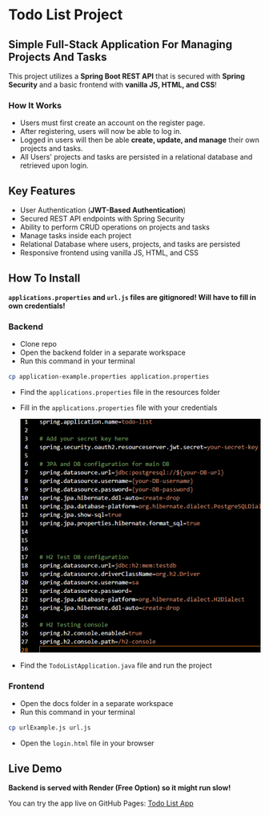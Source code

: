 # Todo List Project

## Simple Full-Stack Application For Managing Projects And Tasks

This project utilizes a **Spring Boot REST API** that is secured with **Spring Security** and a basic frontend with **vanilla JS, HTML, and CSS**!

### How It Works

- Users must first create an account on the register page.
- After registering, users will now be able to log in.
- Logged in users will then be able **create, update, and manage** their own projects and tasks.
- All Users' projects and tasks are persisted in a relational database and retrieved upon login.

## Key Features

- User Authentication (**JWT-Based Authentication**)
- Secured REST API endpoints with Spring Security
- Ability to perform CRUD operations on projects and tasks
- Manage tasks inside each project
- Relational Database where users, projects, and tasks are persisted
- Responsive frontend using vanilla JS, HTML, and CSS

## How To Install

**`applications.properties` and `url.js` files are gitignored! Will have to fill in own credentials!**

### Backend

- Clone repo
- Open the backend folder in a separate workspace
- Run this command in your terminal

```bash
cp application-example.properties application.properties
```

- Find the `applications.properties` file in the resources folder
- Fill in the `applications.properties` file with your credentials

  ![application.properties screenshot](./images/image.png)

- Find the `TodoListApplication.java` file and run the project

### Frontend

- Open the docs folder in a separate workspace
- Run this command in your terminal

```bash
cp urlExample.js url.js
```

- Open the `login.html` file in your browser

## Live Demo

**Backend is served with Render (Free Option) so it might run slow!**

You can try the app live on GitHub Pages:
[Todo List App](https://jhairs2.github.io/java-todo-list/)
